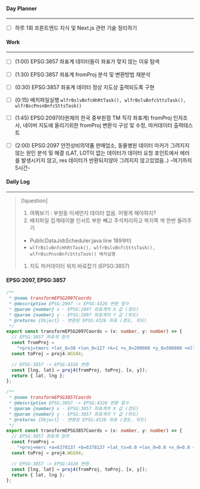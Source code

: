 
#### Day Planner
---
- [ ] 하루 1회 프론트엔드 지식 및 Next.js 관련 기술 정리하기


#### Work
---
- [ ] (1:00) EPSG:3857 좌표계 데이터들이 좌표가 맞지 않는 이유 탐색
- [ ] (1:30) EPSG:3857 좌표계 fromProj 분석 및 변환방법 재분석
- [ ] (0:30) EPSG:3857 좌표계 데이터 정상 지도상 출력되도록 구현
- [ ] (0:15) 배치파일실행 `wlfrBslvBnfcHhRtTask(), wlfrBslvBnfcSttsTask(), wlfrBscPnsnBnfcSttsTask()`
- [ ] (1:45) EPSG:2097(타원체의 한국 중부원점 TM 직각 좌표계) fromProj 인자조사, 네이버 지도에 올리기위한 fromProj 변환식 구성 및 수정, 마커데이터 출력테스트 
- [ ] (2:00) EPSG:2097 안전상비의약품 판매업소, 동물병원 데이터 마커가 그려지지 않는 원인 분석 및 해결 (LAT, LOT이 없는 데이터가 데이터 요청 포인트에서 에러를 발생시키지 않고, res 데이터가 반환되지않아 그려지지 않고있었음..)
-여기까지 5시간- 


#### Daily Log
---
> [!question]
> 1. 여쭤보기 : 부원동 미세먼지 데이터 없음. 어떻게 해야하지?
> 2. 배치파일 집계테이블 인서트 부분 빼고 주석처리하고 복지쪽 싹 한번 돌려주기
> 	- PublicDataJobScheduler.java line 189부터
> 	- `wlfrBslvBnfcHhRtTask(), wlfrBslvBnfcSttsTask(), wlfrBscPnsnBnfcSttsTask() 배치실행`
> 1. 지도 마커데이터 위치 바로잡기 (EPSG:3857)


#### EPSG:2097, EPSG:3857
```ts
/**
 * @name transformEPSG2097Coords
 * @description EPSG:2097 -> EPSG:4326 변환 함수
 * @param {number} x - EPSG:2097 좌표계의 X 값 (경도)
 * @param {number} y - EPSG:2097 좌표계의 Y 값 (위도)
 * @returns {Object} - 변환된 EPSG:4326 좌표 (경도, 위도)
 */
export const transformEPSG2097Coords = (x: number, y: number) => {
  // EPSG:3857 좌표계 정의
  const fromProj =
    "+proj=tmerc +lat_0=38 +lon_0=127 +k=1 +x_0=200000 +y_0=500000 +ellps=bessel +units=m +no_defs";
  const toProj = proj4.WGS84;

  // EPSG:3857 -> EPSG:4326 변환
  const [lng, lat] = proj4(fromProj, toProj, [x, y]);
  return { lat, lng };
};

/**
 * @name transformEPSG3857Coords
 * @description EPSG:3857 -> EPSG:4326 변환 함수
 * @param {number} x - EPSG:3857 좌표계의 X 값 (경도)
 * @param {number} y - EPSG:3857 좌표계의 Y 값 (위도)
 * @returns {Object} - 변환된 EPSG:4326 좌표 (경도, 위도)
 */
export const transformEPSG3857Coords = (x: number, y: number) => {
  // EPSG:3857 좌표계 정의
  const fromProj =
    "+proj=merc +a=6378137 +b=6378137 +lat_ts=0.0 +lon_0=0.0 +x_0=0.0 +y_0=0 +k=1.0 +units=m +nadgrids=@null +no_defs";
  const toProj = proj4.WGS84;

  // EPSG:3857 -> EPSG:4326 변환
  const [lng, lat] = proj4(fromProj, toProj, [x, y]);
  return { lat, lng };
};
```